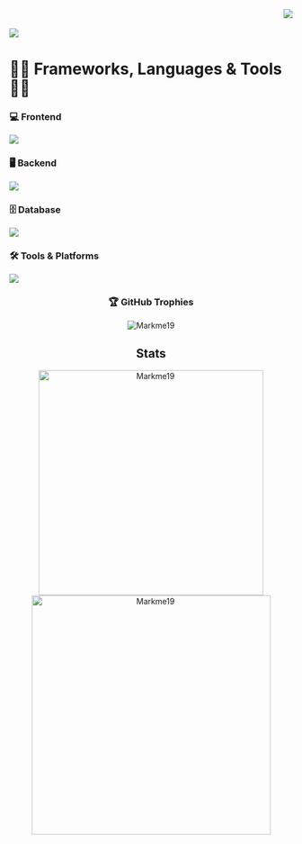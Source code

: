 
 <img align="right" src="https://api.visitorbadge.io/api/VisitorHit?user=marklouisALTER&countColor=%237B1E7A">
  <br><br>
<!--  <img src="https://github.com/marklouisALTER/marklouisALTER/blob/main/Banner.png" />
 -->
<img src="https://readme-typing-svg.demolab.com?font=Fira+Code&pause=1000&width=435&lines=Web+Developer+/+AI+Automation" />
<!-- 👨‍💻 Data Analyst / Full Stack Web Developer / No Code / Low Code / Blockchain -->
<div align="left">
  <h1>👨‍💻 Frameworks, Languages & Tools 👨‍💻</h1>
  
  <!-- Frontend -->
  <h3>💻 Frontend</h3>
  <p align="left">
    <a href="https://skillicons.dev">
      <img src="https://skillicons.dev/icons?i=html,css,bootstrap,tailwind,react,typescript,js,nextjs," />
    </a>
  </p>

  <!-- Backend -->
  <h3>🖥️ Backend</h3>
  <p align="left">
    <a href="https://skillicons.dev">
      <img src="https://skillicons.dev/icons?i=nodejs,express,php,python,laravel,jquery" />
    </a>
  </p>

  <!-- Database -->
  <h3>🗄️ Database</h3>
  <p align="left">
    <a href="https://skillicons.dev">
      <img src="https://skillicons.dev/icons?i=mysql,mongodb,supabase,postgresql,sqlite" />
    </a>
  </p>

  <!-- Tools & Platforms -->
  <h3>🛠️ Tools & Platforms</h3>
  <p align="left">
    <a href="https://skillicons.dev">
      <img src="https://skillicons.dev/icons?i=git,github,vercel,vite,wordpress,ubuntu,figma,docker,postman,npm" />
    </a>
  </p>
 
</div>
 
<h3 align="center">🏆 GitHub Trophies</h3>
<p align="center">
<img src="https://github-profile-trophy.vercel.app/?username=marklouisALTER&theme=onedark" alt="Markme19" />
</p>

<h2 align="center">Stats </h2>
<p align="center">
<img width="400" src="https://github-readme-stats.vercel.app/api?username=marklouisALTER&count_private=true&show_icons=true&theme=tokyonight&hide_border=true" alt="Markme19" />
<img width="425" src="https://github-readme-streak-stats.herokuapp.com?user=marklouisALTER&theme=tokyonight&hide_border=true" alt="Markme19" /> 
